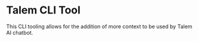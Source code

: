 # Talem CLI Tool

This CLI tooling allows for the addition of more context to be used by Talem AI chatbot.

